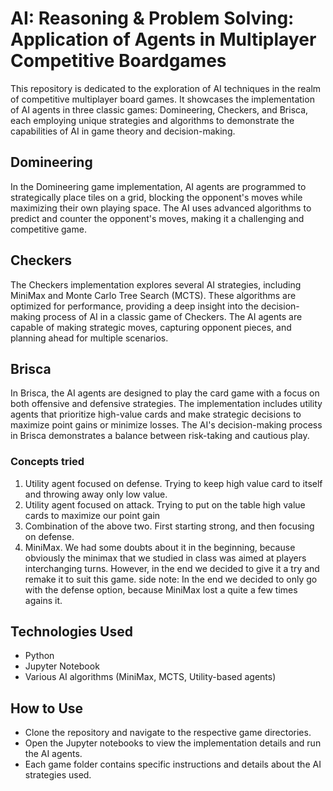 # AI: Reasoning & Problem Solving: Application of Agents in Multiplayer Competitive Boardgames

This repository is dedicated to the exploration of AI techniques in the realm of competitive multiplayer board games. It showcases the implementation of AI agents in three classic games: Domineering, Checkers, and Brisca, each employing unique strategies and algorithms to demonstrate the capabilities of AI in game theory and decision-making.

## Domineering
In the Domineering game implementation, AI agents are programmed to strategically place tiles on a grid, blocking the opponent's moves while maximizing their own playing space. The AI uses advanced algorithms to predict and counter the opponent's moves, making it a challenging and competitive game.

## Checkers
The Checkers implementation explores several AI strategies, including MiniMax and Monte Carlo Tree Search (MCTS). These algorithms are optimized for performance, providing a deep insight into the decision-making process of AI in a classic game of Checkers. The AI agents are capable of making strategic moves, capturing opponent pieces, and planning ahead for multiple scenarios.

## Brisca
In Brisca, the AI agents are designed to play the card game with a focus on both offensive and defensive strategies. The implementation includes utility agents that prioritize high-value cards and make strategic decisions to maximize point gains or minimize losses. The AI's decision-making process in Brisca demonstrates a balance between risk-taking and cautious play.

### Concepts tried
1. Utility agent focused on defense. Trying to keep high value card to itself and throwing away only low value.
2. Utility agent focused on attack. Trying to put on the table high value cards to maximize our point gain
3. Combination of the above two. First starting strong, and then focusing on defense.
4. MiniMax. We had some doubts about it in the beginning, because obviously the minimax that we studied in class was aimed at players interchanging turns. However, in the end we decided to give it a try and remake it to suit this game.
side note: In the end we decided to only go with the defense option, because MiniMax lost a quite a few times agains it. 

## Technologies Used
- Python
- Jupyter Notebook
- Various AI algorithms (MiniMax, MCTS, Utility-based agents)

## How to Use
- Clone the repository and navigate to the respective game directories.
- Open the Jupyter notebooks to view the implementation details and run the AI agents.
- Each game folder contains specific instructions and details about the AI strategies used.


